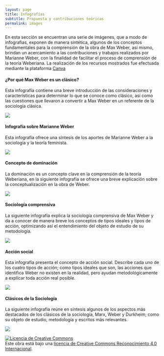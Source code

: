 ```yaml
---
layout: page
title: Infografías
subtitle: Propuesta y contribuciones teóricas
permalink: images
---
```


En esta sección se encuentran una serie de imágenes, que a modo de infografias, exponen de manera sintética, algunos de los conceptos fundamentales para la comprensión de la obra de Max Weber, así mismo, brindan un acercamiento a las contribuciones y trabajos realizados por Marianne Weber, con la finalidad de facilitar el proceso de comprensión de la teoría Weberiana.
La realización de los recursos mostrados fue efectuada mediante la plataforma [Canva](https://www.canva.com/es_419/)

#### ¿Por qué Max Weber es un clásico?

Esta infografía contiene una breve introducción de las consideraciones y características para determinar lo que se conoce como clásico, así como las cuestiones que llevaron a convertir a Max Weber en un referente de la sociología clásica. 

<img src="{{ site.baseurl }}/assets/img/InfografiaWeberClasico.jpg" style="float: left; padding-right: 20px;">

<div style="clear:both"></div>
<div style="clear:both"></div>

#### Infografía sobre Marianne Weber
Esta infografía ofrece una síntesis de los aportes de Marianne Weber a la sociología y la teoría feminista.

<img src="{{ site.baseurl }}/assets/img/Infografia_MarianneWeber.png" style="float: left; padding-right: 20px;">
<div style="clear:both"></div>

#### Concepto de dominación
La dominación es un concepto clave en la comprensión de la teoría Weberiana, en la siguiente infografía se ofrece una breve explicación sobre la conceptualización en la obra de Weber.

<img src="{{ site.baseurl }}/assets/img/Infografia_Dominacion.png" style="float: left; padding-right: 20px;">
<div style="clear:both"></div>

#### Sociología comprensiva
La siguiente infografía explica la sociología comprensiva de Max Weber y da a conocer de manera breve los conceptos de tipos ideales y tipos de acción, optimizando así el entendimiento del objeto de estudio de su metodología.

<img src="{{ site.baseurl }}/assets/img/Infografia_SociologiaComprensiva.png" style="float: left; padding-right: 20px;">
<div style="clear:both"></div>

#### Acción social
Esta infografía presenta el concepto de acción social. Describe cada uno de los cuatro tipos de acción; como tipos ideales que son, las acciones que identifica Weber no existen en la realidad, pero ayudan metodológicamente a explicar toda acción real posible.

<img src="{{ site.baseurl }}/assets/img/Infografia_AccionSocial.png" style="float: left; padding-right: 20px;">
<div style="clear:both"></div>

#### Clásicos de la Sociología
La siguiente infografia reúne en síntesis algunos de los aspectos más destacados de los clásicos de la sociología, Marx, Weber y Durkheim; como su objeto de estudio, metodología y escritos más relevantes.

<img src="{{ site.baseurl }}/assets/img/Infografía_Clásicos.jpeg" style="float: left; padding-right: 20px;">
<div style="clear:both"></div>

<a rel="license" href="http://creativecommons.org/licenses/by/4.0/"><img alt="Licencia de Creative Commons" style="border-width:0" src="https://i.creativecommons.org/l/by/4.0/88x31.png" /></a><br />Este obra está bajo una <a rel="license" href="http://creativecommons.org/licenses/by/4.0/">licencia de Creative Commons Reconocimiento 4.0 Internacional</a>.
